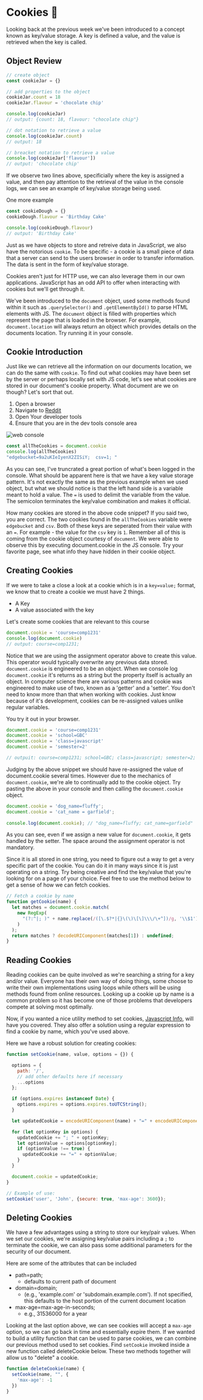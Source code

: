 # Cookies :cookie:

Looking back at the previous week we've been introduced to a concept known as key/value storage. A key is defined a value, and the value is retrieved when the key is called.

## Object Review
```js
// create object
const cookieJar = {}

// add properties to the object
cookieJar.count = 18
cookieJar.flavour = 'chocolate chip'

console.log(cookieJar)
// output: {count: 18, flavour: "chocolate chip"}

// dot notation to retrieve a value
console.log(cookieJar.count)
// output: 18

// breacket notation to retrieve a value
console.log(cookieJar['flavour'])
// output: 'chocolate chip'
```

If we observe two lines above, specificially where the key is assigned a value, and then pay attention to the retrieval of the value in the console logs, we can see an example of key/value storage being used.

One more example

```js
const cookieDough = {}
cookieDough.flavour = 'Birthday Cake'

console.log(cookieDough.flavour)
// output: 'Birthday Cake'
```

Just as we have objects to store and retreive data in JavaScript, we also have the notorious `cookie`. To be specific - a cookie is a small piece of data that a server can send to the users browser in order to transfer information. The data is sent in the form of key/value storage.

Cookies aren't just for HTTP use, we can also leverage them in our own applications. JavaScript has an odd API to offer when interacting with cookies but we'll get through it.

We've been introduced to the `document` object, used some methods found within it such as `.querySelector()` and `.getElementById()` to parse HTML elements with JS. The `document` object is filled with properties which represent the page that is loaded in the browser. For example, `document.location` will always return an object which provides details on the documents location. Try running it in your console.

## Cookie Introduction
Just like we can retrieve all the information on our documents location, we can do the same with `cookie`. To find out what cookies may have been set by the server or perhaps locally set with JS code, let's see what cookies are stored in our document's cookie property. What document are we on though? Let's sort that out.

1. Open a browser
2. Navigate to [Reddit](https://reddit.com)
3. Open Your developer tools
4. Ensure that you are in the dev tools console area

![web console](assets/img/console.png)

```js
const allTheCookies = document.cookie
console.log(allTheCookies)
"edgebucket=9a2uKIeIyenX2ZISiY;  csv=1; "
```

As you can see, I've truncrated a great portion of what's been logged in the console. What should be apparent here is that we have a key value storage pattern. It's not exactly the same as the previous example when we used object, but what we should notice is that the  left hand side is a variable meant to hold a value. The `=` is used to delimit the variable from the value. The semicolon terminates the key/value combination and makes it official.

How many cookies are stored in the above code snippet? If you said two, you are correct. The two cookies found in the `allTheCookies` variable were `edgebucket` and `csv`. Both of these keys are seperated from their value with an `=`. For example - the value for the `csv` key is `1`. Remember all of this is coming from the cookie object courtesy of `document`. We were able to observe this by executing document.cookie in the JS console. Try your favorite page, see what info they have hidden in their cookie object.

## Creating Cookies
If we were to take a close a look at a cookie which is in a `key=value;` format, we know that to create a cookie we must have 2 things.

  * A Key
  * A value associated with the key

Let's create some cookies that are relevant to this course
```js
document.cookie = 'course=comp1231'
console.log(document.cookie)
// output: course=comp1231;
```

Notice that we are using the assignment operator above to create this value. This operator would typically overwrite any previous data stored. `document.cookie` is engineered to be an object. When we console log `document.cookie` it's returns as a string but the property itself is actually an object. In computer science there are various patterns and cookie was engineered to make use of two, known as a 'getter' and a 'setter'. You don't need to know more than that when working with cookies. Just know because of it's development, cookies can be re-assigned values unlike regular variables.

You try it out in your browser.

```js
document.cookie = 'course=comp1231'
document.cookie = 'school=GBC'
document.cookie = 'class=javascript'
document.cookie = 'semester=2'

// outpuit: course=comp1231; school=GBC; class=javascript; semester=2;
```

Judging by the above snippet we should have re-assigned the value of document.cookie several times. However due to the mechanics of `document.cookie`, we're ale to continually add to the cookie object. Try pasting the above in your console and then calling the `document.cookie` object.

```js
document.cookie = 'dog_name=fluffy';
document.cookie = 'cat_name = garfield';
 
console.log(document.cookie); // "dog_name=fluffy; cat_name=garfield"
```

As you can see, even if we assign a new value for `document.cookie`, it gets handled by the setter. The space around the assignment operator is not mandatory.

Since it is all stored in one string, you need to figure out a way to get a very specific part of the cookie. You can do it in many ways since it is just operating on a string. Try being creative and find the key/value that you're looking for on a page of your choice. Feel free to use the method below to get a sense of how we can fetch cookies.

```js
// Fetch a cookie by name
function getCookie(name) {
  let matches = document.cookie.match(
    new RegExp(
      "(?:^|; )" + name.replace(/([\.$?*|{}\(\)\[\]\\\/\+^])/g, '\\$1') + "=([^;]*)"
    )
  );
  return matches ? decodeURIComponent(matches[1]) : undefined;
}
```

## Reading Cookies
Reading cookies can be quite involved as we're searching a string for a key and/or value. Everyone has their own way of doing things, some choose to write their own implementations using loops while others will be using methods found from online resources. Looking up a cookie up by name is a common problem so it has become one of those problems that developers compete at solving most optimally. 

Now, if you wanted a nice utility method to set cookies, [Javascript Info](https://javascript.info/cookies), will have you covered. They also offer a solution using a regular expression to find a cookie by name, which you've used above.

Here we have a robust solution for creating cookies:

```js
function setCookie(name, value, options = {}) {

  options = {
    path: '/',
    // add other defaults here if necessary
    ...options
  };

  if (options.expires instanceof Date) {
    options.expires = options.expires.toUTCString();
  }

  let updatedCookie = encodeURIComponent(name) + "=" + encodeURIComponent(value);

  for (let optionKey in options) {
    updatedCookie += "; " + optionKey;
    let optionValue = options[optionKey];
    if (optionValue !== true) {
      updatedCookie += "=" + optionValue;
    }
  }

  document.cookie = updatedCookie;
}

// Example of use:
setCookie('user', 'John', {secure: true, 'max-age': 3600});
```

## Deleting Cookies
We have a few advantages using a string to store our key/pair values. When we set our cookies, we're assigning key/value pairs including a `;` to terminate the cookie, we can also pass some additional parameters for the security of our document.

Here are some of the attributes that can be included
  * path=path;
    * defaults to current path of document
  * domain=domain;
    * (e.g., 'example.com' or 'subdomain.example.com'). If not specified, this defaults to the host portion of the current document location
  * max-age=max-age-in-seconds;
    * e.g., 31536000 for a year 

Looking at the last option above, we can see cookies will accept a `max-age` option, so we can go back in time and essentially expire them. If we wanted to build a utility function that can be used to parse cookies, we can combine our previous method used to set cookies. Find `setCookie` invoked inside a new function called deleteCookie below. These two methods together will allow us to "delete" a cookie.

```js
function deleteCookie(name) {
  setCookie(name, "", {
    'max-age': -1
  })
}
```
